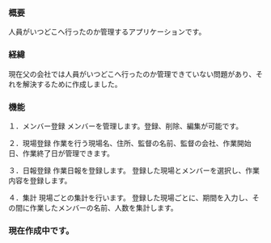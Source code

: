 ### 概要
人員がいつどこへ行ったのか管理するアプリケーションです。

### 経緯
現在父の会社では人員がいつどこへ行ったのか管理できていない問題があり、それを解決するために作成しました。

### 機能

１．メンバー登録
メンバーを管理します。登録、削除、編集が可能です。

２．現場登録
作業を行う現場名、住所、監督の名前、監督の会社、作業開始日、作業終了日が管理できます。

３．日報登録
作業日報を登録します。
登録した現場とメンバーを選択し、作業内容を登録します。

４．集計
現場ごとの集計を行います。
登録した現場ごとに、期間を入力し、その間に作業したメンバーの名前、人数を集計します。

### 現在作成中です。
　
